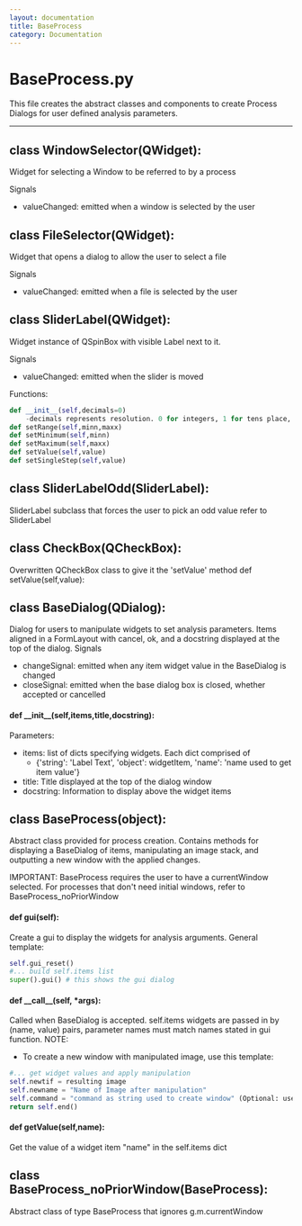 ```yaml
---
layout: documentation
title: BaseProcess
category: Documentation
---
```


# BaseProcess.py
This file creates the abstract classes and components to create Process Dialogs for user defined analysis parameters.

--------------

## class WindowSelector(QWidget):
Widget for selecting a Window to be referred to by a process
 
Signals

- valueChanged: emitted when a window is selected by the user

## class FileSelector(QWidget):
Widget that opens a dialog to allow the user to select a file

Signals

- valueChanged: emitted when a file is selected by the user

## class SliderLabel(QWidget):
Widget instance of QSpinBox with visible Label next to it.

Signals

- valueChanged: emitted when the slider is moved

Functions:
```python
def __init__(self,decimals=0)
    -decimals represents resolution. 0 for integers, 1 for tens place, etc.
def setRange(self,minn,maxx)
def setMinimum(self,minn)
def setMaximum(self,maxx)
def setValue(self,value)
def setSingleStep(self,value)
```

## class SliderLabelOdd(SliderLabel):
SliderLabel subclass that forces the user to pick an odd value
refer to SliderLabel

## class CheckBox(QCheckBox):
Overwritten QCheckBox class to give it the 'setValue' method
def setValue(self,value):

## class BaseDialog(QDialog):
Dialog for users to manipulate widgets to set analysis parameters.  Items aligned in a FormLayout with cancel, ok, and a docstring displayed at the top of the dialog.
Signals

- changeSignal: emitted when any item widget value in the BaseDialog is changed
- closeSignal: emitted when the base dialog box is closed, whether accepted or cancelled

#### def \_\_init\_\_(self,items,title,docstring):
Parameters:

- items: list of dicts specifying widgets. Each dict comprised of
    - {'string': 'Label Text',
     'object': widgetItem,
     'name': 'name used to get item value'}
- title: Title displayed at the top of the dialog window
- docstring: Information to display above the widget items

## class BaseProcess(object):
Abstract class provided for process creation. Contains methods for displaying a BaseDialog of items, manipulating an image stack, and outputting a new window with the applied changes.

IMPORTANT: BaseProcess requires the user to have a currentWindow selected. For processes that don't need initial windows, refer to BaseProcess_noPriorWindow

####  def gui(self):
Create a gui to display the widgets for analysis arguments. General template:
```python
self.gui_reset()
#... build self.items list
super().gui() # this shows the gui dialog
```

####  def \_\_call\_\_(self, *args):
Called when BaseDialog is accepted. self.items widgets are passed in by (name, value) pairs, parameter names must match names stated in gui function.
NOTE:

- To create a new window with manipulated image, use this template:
```python
#... get widget values and apply manipulation
self.newtif = resulting image
self.newname = "Name of Image after manipulation"
self.command = "command as string used to create window" (Optional: used in scripts)
return self.end()
```

#### def getValue(self,name):
Get the value of a widget item "name" in the self.items dict

## class BaseProcess_noPriorWindow(BaseProcess):
Abstract class of type BaseProcess that ignores g.m.currentWindow
